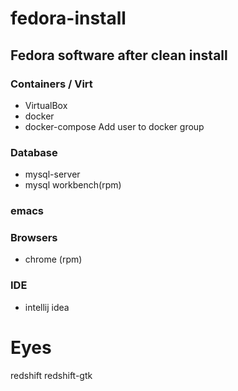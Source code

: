 # fedora-install
## Fedora software after clean install

### Containers / Virt
* VirtualBox
* docker
* docker-compose
Add user to docker group


### Database
* mysql-server
* mysql workbench(rpm)

### emacs

### Browsers 
* chrome (rpm)

### IDE
* intellij idea

# Eyes
redshift redshift-gtk
